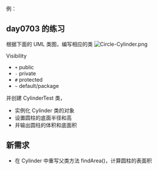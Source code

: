 例：

## day0703 的练习
根据下面的 UML 类图，编写相应的类
![Circle-Cylinder.png](Circle-Cylinder.png)

Visibility
- `+` public
- `-` private
- `#` protected
- `~` default/package

并创建 CylinderTest 类，
- 实例化 Cylinder 类的对象
- 设置圆柱的底面半径和高
- 并输出圆柱的体积和底面积

## 新需求
- 在 Cylinder 中重写父类方法 findArea()，计算圆柱的表面积